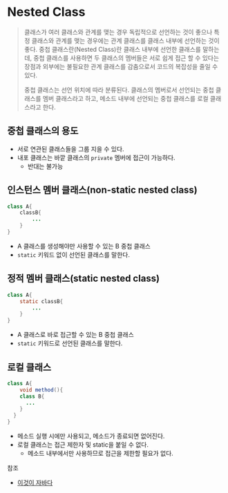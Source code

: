 # Nested Class

> 클래스가 여러 클래스와 관계를 맺는 경우 독립적으로 선언하는 것이 좋으나 특정 클래스와 관계를 맺는 경우에는 관계 클래스를 클래스 내부에 선언하는 것이 좋다. 중첩 클래스란(Nested Class)란 클래스 내부에 선언한 클래스를 말하는데, 중첩 클래스를 사용하면 두 클래스의 멤버들은 서로 쉽게 접근 할 수 있다는 장점과 외부에는 불필요한 관계 클래스를 감춤으로서 코드의 복잡성을 줄일 수 있다.
>
> 중첩 클래스는 선언 위치에 따라 분류된다. 클래스의 멤버로서 선언되는 중첩 클래스를 멤버 클래스라고 하고, 메소드 내부에 선언되는 중첩 클래스를 로컬 클래스라고 한다.



## 중첩 클래스의 용도

* 서로 연관된 클래스들을 그룹 지을 수 있다.
* 내포 클래스는 바깥 클래스의 `private` 멤버에 접근이 가능하다.
  * 반대는 불가능



## 인스턴스 멤버 클래스(non-static nested class)

```java
class A{
	classB{
		...
	}
}
```

* A 클래스를 생성해야만 사용할 수 있는 B 중첩 클래스
* `static` 키워드 없이 선언된 클래스를 말한다.



## 정적 멤버 클래스(static nested class)

```java
class A{
	static classB{
		...
	}
}
```

* A 클래스로 바로 접근할 수 있는 B 중첩 클래스
* `static` 키워드로 선언된 클래스를 말한다.



## 로컬 클래스

```java
class A{
	void method(){
    class B{
      ...
    }
  }
}
```

* 메소드 실행 시에만 사용되고, 메소드가 종료되면 없어진다.
* 로컬 클래스는 접근 제한자 및 static을 붙일 수 없다.
  * 메소드 내부에서만 사용하므로 접근을 제한할 필요가 없다.



참조

* [이것이 자바다](http://www.kyobobook.co.kr/product/detailViewKor.laf?mallGb=KOR&ejkGb=KOR&barcode=9788968481475)